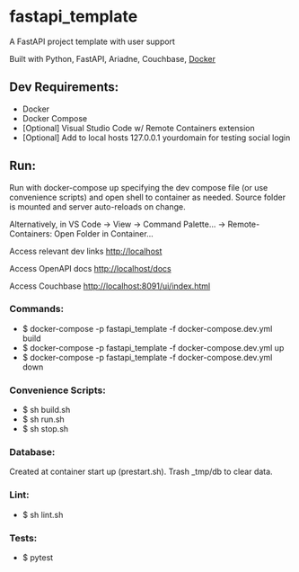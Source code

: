 # fastapi_template
A FastAPI project template with user support

Built with Python, FastAPI, Ariadne, Couchbase, [Docker](https://github.com/tiangolo/uvicorn-gunicorn-fastapi-docker)


## Dev Requirements:
- Docker
- Docker Compose
- [Optional] Visual Studio Code w/ Remote Containers extension
- [Optional] Add to local hosts 127.0.0.1 yourdomain for testing social login


## Run:
Run with docker-compose up specifying the dev compose file (or use convenience scripts) and open shell to container as needed.
Source folder is mounted and server auto-reloads on change.

Alternatively, in VS Code -> View -> Command Palette... -> Remote-Containers: Open Folder in Container...

Access relevant dev links [http://localhost](http://localhost)

Access OpenAPI docs [http://localhost/docs](http://localhost/docs)

Access Couchbase [http://localhost:8091/ui/index.html](http://localhost:8091/ui/index.html)

### Commands:
- $ docker-compose -p fastapi_template -f docker-compose.dev.yml build
- $ docker-compose -p fastapi_template -f docker-compose.dev.yml up
- $ docker-compose -p fastapi_template -f docker-compose.dev.yml down

### Convenience Scripts:
- $ sh build.sh
- $ sh run.sh
- $ sh stop.sh

### Database:
Created at container start up (prestart.sh). Trash _tmp/db to clear data.

### Lint:
- $ sh lint.sh

### Tests:
- $ pytest